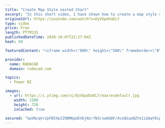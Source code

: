 ```yaml
---
title: "Create Map Style nested Chart"
excerpt: "In this short video, I have shown how to create a map style chart with a bar chart or packed scatter chart  or using images"
originalUrl: https://youtube.com/watch?v=DyVGpdUaELY
type: video
price: Free
length: PT7M13S
publishedDateTime: 2020-10-07T22:27:04Z
heat: 50

featuredContent: "<iframe width=\"800\" height=\"500\" frameborder=\"0\" src=\"https://www.youtube.com/embed/DyVGpdUaELY\" allow=\"accelerometer; autoplay; encrypted-media; gyroscope; picture-in-picture\" allowfullscreen></iframe>"

provider:
  name: RADACAD
  domain: radacad.com

topics:
  - Power BI

images:
  - url: https://i.ytimg.com/vi/DyVGpdUaELY/maxresdefault.jpg
    width: 1280
    height: 720
    isCached: true

secured: "kpVNzqV+2pFB5XpIZ9BM6pUEVbjNzr7N3/sw6Q8F/4vzQGzpNZYo1iGAqY0ip9/xEoQHdAuh9wsFSszbNKVC7ZC5ZAzDZ4b1sFfEJnfZCE4GY6alsqgXcdUEPy3KQOdZO37lGTI2KDlCB3/bjvM138OZQcuIvtpM6uUIo+SmcjYeRy7+DmzSx3+gulrRA3CbTyIn6uudP+cav5payRghq8oEZH6ethzHdOk08hE9D9QHP9wwOeG2N9mQBZ7ZtT5V7zmxjy0zN6W9ITw1FqmVrmfM4vk8CSpjJiwvS+A+4G9QVcwx3T2QWr2Jwtvm57OwE2cogrZa6QdCOc9gBMPwpzA3AjNSBs/Oep9U6hBlw/s0F4QcpTNEsOF2ahso874zH8zDSLGhg2NSKE/1pPAw3yXoktFWiZSlwPE366q+S6Q=;8IqmOWJVo9j1xcQqCvULXw=="
---
```


